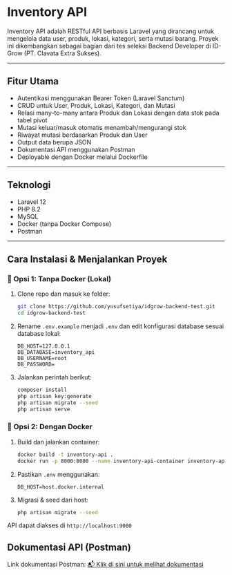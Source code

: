 # Inventory API

Inventory API adalah RESTful API berbasis Laravel yang dirancang untuk mengelola data user, produk, lokasi, kategori, serta mutasi barang. Proyek ini dikembangkan sebagai bagian dari tes seleksi Backend Developer di ID-Grow (PT. Clavata Extra Sukses).

---

## Fitur Utama

- Autentikasi menggunakan Bearer Token (Laravel Sanctum)
- CRUD untuk User, Produk, Lokasi, Kategori, dan Mutasi
- Relasi many-to-many antara Produk dan Lokasi dengan data stok pada tabel pivot
- Mutasi keluar/masuk otomatis menambah/mengurangi stok
- Riwayat mutasi berdasarkan Produk dan User
- Output data berupa JSON
- Dokumentasi API menggunakan Postman
- Deployable dengan Docker melalui Dockerfile

---

## Teknologi

- Laravel 12
- PHP 8.2
- MySQL
- Docker (tanpa Docker Compose)
- Postman

---

## Cara Instalasi & Menjalankan Proyek

### 🔹 Opsi 1: Tanpa Docker (Lokal)
1. Clone repo dan masuk ke folder:
   ```bash
   git clone https://github.com/yusufsetiya/idgrow-backend-test.git
   cd idgrow-backend-test
   ```
2. Rename `.env.example` menjadi `.env` dan edit konfigurasi database sesuai database lokal:
   ```env
   DB_HOST=127.0.0.1
   DB_DATABASE=inventory_api
   DB_USERNAME=root
   DB_PASSWORD=
   ```
3. Jalankan perintah berikut:
   ```bash
   composer install
   php artisan key:generate
   php artisan migrate --seed
   php artisan serve
   ```

### 🔹 Opsi 2: Dengan Docker
1. Build dan jalankan container:
   ```bash
   docker build -t inventory-api .
   docker run -p 8000:8000 --name inventory-api-container inventory-api
   ```
2. Pastikan `.env` menggunakan:
   ```env
   DB_HOST=host.docker.internal
   ```
3. Migrasi & seed dari host:
   ```bash
   php artisan migrate --seed
   ```

API dapat diakses di `http://localhost:9000`

## Dokumentasi API (Postman)

Link dokumentasi Postman:
[📬 Klik di sini untuk melihat dokumentasi](https://documenter.getpostman.com/view/26396459/2sB34fkfZa)


